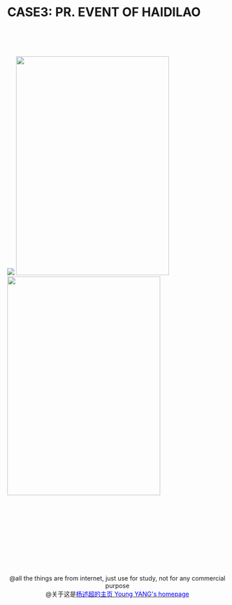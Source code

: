 # CASE3: PR. EVENT OF HAIDILAO

  <br/><br/>  
   
![](https://github.com/yangsc2222/mydatas.github.io/blob/master/image/the%20PR%20event%20of%20haidilao1.jp)
<img src="imgae/the PR event of haidilao2.jpg.jpg" height="500" width="350">   
<img src="imgae/the PR event of haidilao1.jpg.jpg3" height="500" width="350">   

<br/><br/><br/><br/><br/><br/><br/><br/>  
           
         
<center>@all the things are from internet, just use for study, not for any commercial purpose</center>  
<center>@关于这是<a href="http://yangshuchao.com"><font color="0000ff">杨述超的主页 Young YANG's homepage</font></a></center> 

